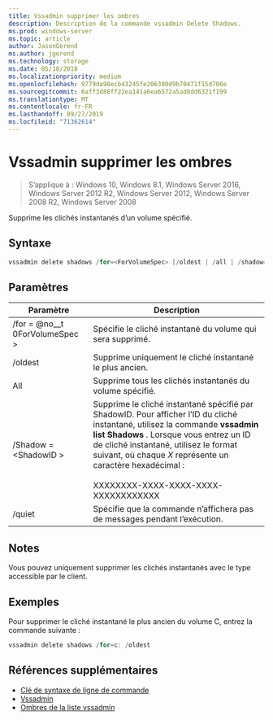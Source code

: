 ```yaml
---
title: Vssadmin supprimer les ombres
description: Description de la commande vssadmin Delete Shadows.
ms.prod: windows-server
ms.topic: article
author: JasonGerend
ms.author: jgerend
ms.technology: storage
ms.date: 05/18/2018
ms.localizationpriority: medium
ms.openlocfilehash: 9779da98ecb43245fe206390d9b70471f15d706e
ms.sourcegitcommit: 6aff3d88ff22ea141a6ea6572a5ad8dd6321f199
ms.translationtype: MT
ms.contentlocale: fr-FR
ms.lasthandoff: 09/27/2019
ms.locfileid: "71362614"
---
```

# <a name="vssadmin-delete-shadows"></a>Vssadmin supprimer les ombres

>S’applique à : Windows 10, Windows 8.1, Windows Server 2016, Windows Server 2012 R2, Windows Server 2012, Windows Server 2008 R2, Windows Server 2008

Supprime les clichés instantanés d’un volume spécifié.

## <a name="syntax"></a>Syntaxe

```PowerShell
vssadmin delete shadows /for=<ForVolumeSpec> [/oldest | /all | /shadow=<ShadowID>] [/quiet]
```

## <a name="parameters"></a>Paramètres

|Paramètre|Description|
|---|---|
|/for = @no__t 0ForVolumeSpec >|Spécifie le cliché instantané du volume qui sera supprimé.|
|/oldest|Supprime uniquement le cliché instantané le plus ancien.|
|All|Supprime tous les clichés instantanés du volume spécifié.|
|/Shadow = \<ShadowID >|Supprime le cliché instantané spécifié par ShadowID. Pour afficher l’ID du cliché instantané, utilisez la commande **vssadmin list Shadows** . Lorsque vous entrez un ID de cliché instantané, utilisez le format suivant, où chaque *X* représente un caractère hexadécimal :<br><br>XXXXXXXX-XXXX-XXXX-XXXX-XXXXXXXXXXXX|
|/quiet|Spécifie que la commande n’affichera pas de messages pendant l’exécution.|

## <a name="remarks"></a>Notes

Vous pouvez uniquement supprimer les clichés instantanés avec le type accessible par le client.

## <a name="examples"></a>Exemples

Pour supprimer le cliché instantané le plus ancien du volume C, entrez la commande suivante :

```PowerShell
vssadmin delete shadows /for=c: /oldest
```

## <a name="additional-references"></a>Références supplémentaires

* [Clé de syntaxe de ligne de commande](https://docs.microsoft.com/previous-versions/windows/it-pro/windows-server-2012-r2-and-2012/cc771080(v%3dws.11))
* [Vssadmin](vssadmin.md)
* [Ombres de la liste vssadmin](vssadmin-list-shadows.md)